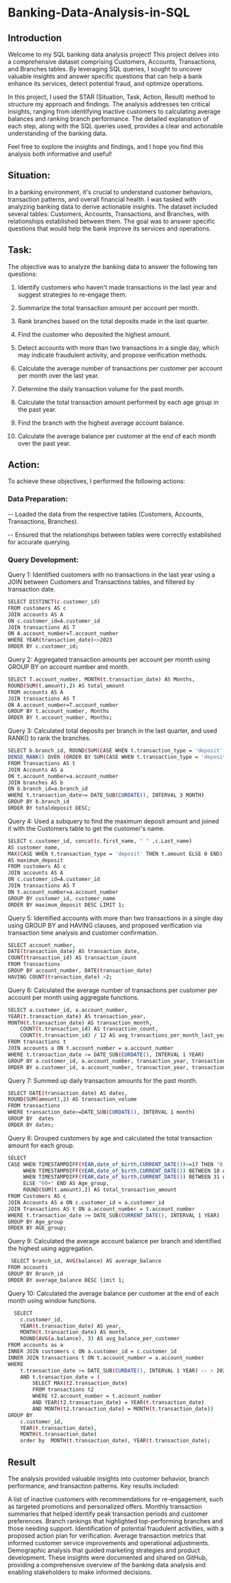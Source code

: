 # Banking-Data-Analysis-in-SQL

## Introduction
Welcome to my SQL banking data analysis project! This project delves into a comprehensive dataset comprising Customers, Accounts, Transactions, and Branches tables. By leveraging SQL queries, I sought to uncover valuable insights and answer specific questions that can help a bank enhance its services, detect potential fraud, and optimize operations.

In this project, I used the STAR (Situation, Task, Action, Result) method to structure my approach and findings. The analysis addresses ten critical insights, ranging from identifying inactive customers to calculating average balances and ranking branch performance. The detailed explanation of each step, along with the SQL queries used, provides a clear and actionable understanding of the banking data.

Feel free to explore the insights and findings, and I hope you find this analysis both informative and useful!

## Situation:
In a banking environment, it's crucial to understand customer behaviors, transaction patterns, and overall financial health. I was tasked with analyzing banking data to derive actionable insights. The dataset included several tables: Customers, Accounts, Transactions, and Branches, with relationships established between them. The goal was to answer specific questions that would help the bank improve its services and operations.

## Task:
The objective was to analyze the banking data to answer the following ten questions:

1) Identify customers who haven't made transactions in the last year and suggest strategies to re-engage them.

2) Summarize the total transaction amount per account per month.

3) Rank branches based on the total deposits made in the last quarter.

4) Find the customer who deposited the highest amount.

5) Detect accounts with more than two transactions in a single day, which may indicate fraudulent activity, and propose verification methods.

6) Calculate the average number of transactions per customer per account per month over the last year.

7) Determine the daily transaction volume for the past month.

8) Calculate the total transaction amount performed by each age group in the past year.

9) Find the branch with the highest average account balance.

10) Calculate the average balance per customer at the end of each month over the past year.

## Action:
To achieve these objectives, I performed the following actions:

### Data Preparation:
-- Loaded the data from the respective tables (Customers, Accounts, Transactions, Branches).

-- Ensured that the relationships between tables were correctly established for accurate querying.

### Query Development:

Query 1: Identified customers with no transactions in the last year using a  JOIN between Customers and Transactions tables, and filtered by transaction date.

```bash
SELECT DISTINCT(c.customer_id)  
FROM customers AS c 
JOIN accounts AS A
ON c.customer_id=A.customer_id
JOIN transactions AS T 
ON A.account_number=T.account_number
WHERE YEAR(transaction_date)<>2023
ORDER BY c.customer_id;
```

Query 2: Aggregated transaction amounts per account per month using GROUP BY on account number and month.

```bash
SELECT T.account_number, MONTH(t.transaction_date) AS Months,
ROUND(SUM(t.amount),2) AS total_amount
FROM accounts AS A
JOIN transactions AS T 
ON A.account_number=T.account_number
GROUP BY t.account_number, Months
ORDER BY t.account_number, Months;
```


Query 3: Calculated total deposits per branch in the last quarter, and used RANK() to rank the branches.

```bash
SELECT b.branch_id, ROUND(SUM(CASE WHEN t.transaction_type = 'deposit' THEN t.amount ELSE 0 END),2) AS totaldeposit,
DENSE_RANK() OVER (ORDER BY SUM(CASE WHEN t.transaction_type = 'deposit' THEN t.amount ELSE 0 END)DESC) AS branch_rank 
FROM Transactions AS t
JOIN Accounts AS a 
ON t.account_number=a.account_number
JOIN branches AS b
ON b.branch_id=a.branch_id 
WHERE t.transaction_date>= DATE_SUB(CURDATE(), INTERVAL 3 MONTH)
GROUP BY b.branch_id
ORDER BY totaldeposit DESC;
```

Query 4: Used a subquery to find the maximum deposit amount and joined it with the Customers table to get the customer's name.

```bash
SELECT c.customer_id, concat(c.first_name, " " ,c.Last_name) 
AS customer_name, 
MAX(CASE WHEN t.transaction_type = 'deposit' THEN t.amount ELSE 0 END) 
AS maximum_deposit 
FROM customers AS c 
JOIN accounts AS A
ON c.customer_id=A.customer_id
JOIN transactions AS T 
ON t.account_number=a.account_number
GROUP BY customer_id, customer_name 
ORDER BY maximum_deposit DESC LIMIT 1; 
```

Query 5: Identified accounts with more than two transactions in a single day using GROUP BY and HAVING clauses, and proposed verification via transaction time analysis and customer confirmation.

```bash
SELECT account_number, 
DATE(transaction_date) AS transaction_date, 
COUNT(transaction_id) AS transaction_count
FROM Transactions
GROUP BY account_number, DATE(transaction_date)
HAVING COUNT(transaction_date) >2;
```

Query 6: Calculated the average number of transactions per customer per account per month using aggregate functions.

```bash
SELECT a.customer_id, a.account_number, 
YEAR(t.transaction_date) AS transaction_year, 
MONTH(t.transaction_date) AS transaction_month,
    COUNT(t.transaction_id) AS transaction_count,
    COUNT(t.transaction_id) / 12 AS avg_transactions_per_month_last_year
FROM transactions t
JOIN accounts a ON t.account_number = a.account_number
WHERE t.transaction_date >= DATE_SUB(CURDATE(), INTERVAL 1 YEAR)
GROUP BY a.customer_id, a.account_number, transaction_year, transaction_month
ORDER BY a.customer_id, a.account_number, transaction_year, transaction_month;
```


Query 7: Summed up daily transaction amounts for the past month.

```bash
SELECT DATE(transaction_date) AS dates, 
ROUND(SUM(amount),2) AS transaction_volume 
FROM transactions
WHERE transaction_date>=DATE_SUB(CURDATE(), INTERVAL 1 month) 
GROUP BY  dates
ORDER BY dates;
```

Query 8: Grouped customers by age and calculated the total transaction amount for each group.

```bash
SELECT 
CASE WHEN TIMESTAMPDIFF(YEAR,date_of_birth,CURRENT_DATE())<=17 THEN "0-17" 
	 WHEN TIMESTAMPDIFF(YEAR,date_of_birth,CURRENT_DATE()) BETWEEN 18 AND 30 THEN "18-30"
     WHEN TIMESTAMPDIFF(YEAR,date_of_birth,CURRENT_DATE()) BETWEEN 31 AND 60 THEN "31-60"
     ELSE "60+" END AS Age_group,
     ROUND(SUM(t.amount),2) AS total_transaction_amount
FROM Customers AS c
JOIN Accounts AS a ON c.customer_id = a.customer_id
JOIN Transactions AS t ON a.account_number = t.account_number
WHERE t.transaction_date >= DATE_SUB(CURRENT_DATE(), INTERVAL 1 YEAR)
GROUP BY Age_group
ORDER BY AGE_group;   
```


Query 9: Calculated the average account balance per branch and identified the highest using aggregation.

```bash
 SELECT branch_id, AVG(balance) AS average_balance
FROM accounts
GROUP BY Branch_id
ORDER BY average_balance DESC limit 1;
```

Query 10: Calculated the average balance per customer at the end of each month using window functions.

```bash
  SELECT 
    c.customer_id, 
    YEAR(t.transaction_date) AS year, 
    MONTH(t.transaction_date) AS month,
    ROUND(AVG(a.balance), 3) AS avg_balance_per_customer
FROM accounts as a
INNER JOIN customers c ON a.customer_id = c.customer_id
INNER JOIN transactions t ON t.account_number = a.account_number
WHERE 
    t.transaction_date >= DATE_SUB(CURDATE(), INTERVAL 1 YEAR) -- > 2023-7-11
    AND t.transaction_date = (
        SELECT MAX(t2.transaction_date)
        FROM transactions t2
        WHERE t2.account_number = t.account_number
        AND YEAR(t2.transaction_date) = YEAR(t.transaction_date)
        AND MONTH(t2.transaction_date) = MONTH(t.transaction_date))
GROUP BY 
    c.customer_id, 
    YEAR(t.transaction_date), 
    MONTH(t.transaction_date)
    order by  MONTH(t.transaction_date), YEAR(t.transaction_date);
```

## Result
The analysis provided valuable insights into customer behavior, branch performance, and transaction patterns. Key results included:

A list of inactive customers with recommendations for re-engagement, such as targeted promotions and personalized offers.
Monthly transaction summaries that helped identify peak transaction periods and customer preferences.
Branch rankings that highlighted top-performing branches and those needing support.
Identification of potential fraudulent activities, with a proposed action plan for verification.
Average transaction metrics that informed customer service improvements and operational adjustments.
Demographic analysis that guided marketing strategies and product development.
These insights were documented and shared on GitHub, providing a comprehensive overview of the banking data analysis and enabling stakeholders to make informed decisions.

